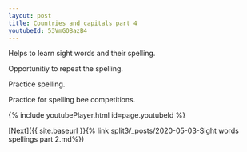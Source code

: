 ```yaml
---
layout: post
title: Countries and capitals part 4
youtubeId: 53VmGOBazB4
---
```

 
 
Helps to learn sight words and their spelling.

Opportunitiy to repeat the spelling. 

Practice spelling. 
 
Practice for spelling bee competitions. 
 
{% include youtubePlayer.html id=page.youtubeId %}
 
 

[Next]({{ site.baseurl }}{% link  split3/_posts/2020-05-03-Sight words spellings part 2.md%})
 

